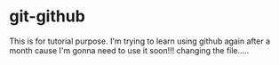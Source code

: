 # git-github

This is for tutorial purpose.
I'm trying to learn using github again after a month cause I'm gonna need to use it soon!!!
changing the file.....
